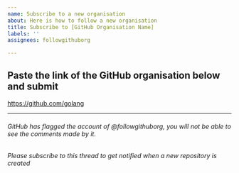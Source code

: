 ```yaml
---
name: Subscribe to a new organisation
about: Here is how to follow a new organisation
title: Subscribe to [GitHub Organisation Name]
labels: ''
assignees: followgithuborg

---
```


## Paste the link of the GitHub organisation below and submit
https://github.com/golang

---

###### GitHub has flagged the account of @followgithuborg, you will not be able to see the comments made by it.

###### Please subscribe to this thread to get notified when a new repository is created
